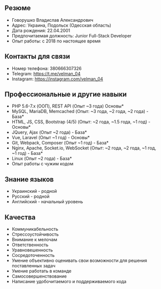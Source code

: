 ## Резюме
 - Говорушко Владислав Александрович
 - Адрес: Украина, Подольск (Одесская область)
 - Дата рождения: 22.04.2001
 - Предпочитаемая должность: Junior Full-Stack Developer
 - Опыт работы: с 2018 по настоящее время

## Контакты для связи
 - Номер телефона: 380666307326
 - Telegram: https://t.me/velman_04
 - Instagram: https://instagram.com/velman_04

## Профессиональные и другие навыки
 - PHP 5.6-7.x (ООП), REST API (Опыт ~3 года) Основы*
 - MySQL, MariaDB, Memcached (Опыт: ~3 года, ~2 года, ~2 года) - База*
 - HTML, JS, CSS, Bootstrap (4/5) (Опыт: ~2 года, ~1.5 года, ~1 год) - Основы*
 - JQuery, Ajax (Опыт ~2 года) - База*
 - Vue, Laravel (Опыт ~1 год) - Основы*
 - Git, Webpack, Composer (Опыт ~1 год) - База*
 - Nginx, Apache, Socket.io, WebSocket (Опыт: ~2 года, ~2 года, ~1 год, ~1 год) - База*
 - Linux (Опыт ~2 года) - База*
 - Опыт работы с чужим кодом

## Знание языков
 - Украинский - родной
 - Русский - родной
 - Английский - начальный уровень

## Качества
 - Коммуникабельность
 - Стрессоустойчивость
 - Внимание к мелочам
 - Ответственность
 - Уравновешенность
 - Сосредоточенность
 - Умение объективно оценивать свои возможности для решения поставленных задач 
 - Умение работать в команде
 - Самосовершенствование
 - Написание удобочитаемого и поддерживаемого кода
